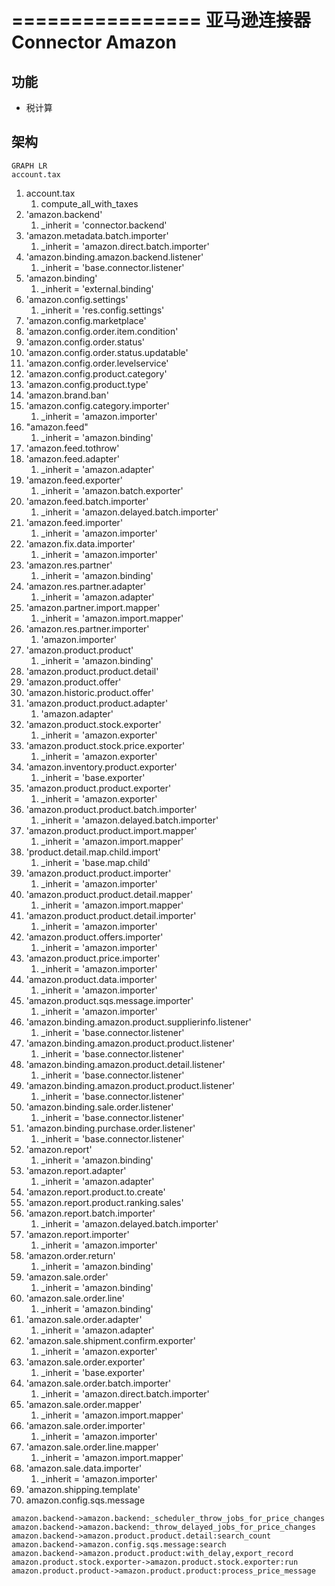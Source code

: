 ================
亚马逊连接器Connector Amazon
================

## 功能

+ 税计算

## 架构

```mermaid
GRAPH LR
account.tax

```

1. account.tax
   1. compute_all_with_taxes
2. 'amazon.backend'
   1. _inherit = 'connector.backend'
3. 'amazon.metadata.batch.importer'
   1. _inherit = 'amazon.direct.batch.importer'
4. 'amazon.binding.amazon.backend.listener'
   1. _inherit = 'base.connector.listener'
5. 'amazon.binding'
   1. _inherit = 'external.binding'
6. 'amazon.config.settings'
   1. _inherit = 'res.config.settings'
7. 'amazon.config.marketplace'
8. 'amazon.config.order.item.condition'
9. 'amazon.config.order.status'
10. 'amazon.config.order.status.updatable'
11. 'amazon.config.order.levelservice'
12. 'amazon.config.product.category'
13.  'amazon.config.product.type'
14.  'amazon.brand.ban'
15.  'amazon.config.category.importer'
     1.   _inherit = 'amazon.importer'
16.  "amazon.feed"
     1.   _inherit = 'amazon.binding'
17.  'amazon.feed.tothrow'
18.   'amazon.feed.adapter'
      1.    _inherit = 'amazon.adapter'
19.   'amazon.feed.exporter'
      1.    _inherit = 'amazon.batch.exporter'
20. 'amazon.feed.batch.importer'
    1.  _inherit = 'amazon.delayed.batch.importer'
21. 'amazon.feed.importer'
    1.  _inherit = 'amazon.importer'
22. 'amazon.fix.data.importer'
    1.  _inherit = 'amazon.importer'
23. 'amazon.res.partner'
    1.  _inherit = 'amazon.binding'
24. 'amazon.res.partner.adapter'
    1.  _inherit = 'amazon.adapter'
25. 'amazon.partner.import.mapper'
    1.  _inherit = 'amazon.import.mapper'
26. 'amazon.res.partner.importer'
    1.  'amazon.importer'
27. 'amazon.product.product'
    1.  _inherit = 'amazon.binding'
28. 'amazon.product.product.detail'
29. 'amazon.product.offer'
30. 'amazon.historic.product.offer'
31. 'amazon.product.product.adapter'
    1.  'amazon.adapter'
32. 'amazon.product.stock.exporter'
    1.  _inherit = 'amazon.exporter'
33. 'amazon.product.stock.price.exporter'
    1.  _inherit = 'amazon.exporter'
34. 'amazon.inventory.product.exporter'
    1.  _inherit = 'base.exporter'
35. 'amazon.product.product.exporter'
    1.  _inherit = 'amazon.exporter'
36. 'amazon.product.product.batch.importer'
    1.  _inherit = 'amazon.delayed.batch.importer'
37. 'amazon.product.product.import.mapper'
    1.  _inherit = 'amazon.import.mapper'
38. 'product.detail.map.child.import'
    1.  _inherit = 'base.map.child'
39. 'amazon.product.product.importer'
    1.  _inherit = 'amazon.importer'
40.  'amazon.product.product.detail.mapper'
     1.   _inherit = 'amazon.import.mapper'
41.   'amazon.product.product.detail.importer'
      1. _inherit = 'amazon.importer'
42. 'amazon.product.offers.importer'
    1. _inherit = 'amazon.importer'
43. 'amazon.product.price.importer'
    1. _inherit = 'amazon.importer'
44. 'amazon.product.data.importer'
    1. _inherit = 'amazon.importer'
45. 'amazon.product.sqs.message.importer'
    1. _inherit = 'amazon.importer'
46. 'amazon.binding.amazon.product.supplierinfo.listener'
    1. _inherit = 'base.connector.listener'
47. 'amazon.binding.amazon.product.product.listener'
    1. _inherit = 'base.connector.listener'
48. 'amazon.binding.amazon.product.detail.listener'
     1. _inherit = 'base.connector.listener'
49. 'amazon.binding.amazon.product.product.listener'
     1. _inherit = 'base.connector.listener'
50. 'amazon.binding.sale.order.listener'
    1. _inherit = 'base.connector.listener'
51. 'amazon.binding.purchase.order.listener'
    1. _inherit = 'base.connector.listener'
52. 'amazon.report'
    1. _inherit = 'amazon.binding'
53. 'amazon.report.adapter'
    1. _inherit = 'amazon.adapter'
54. 'amazon.report.product.to.create'
55. 'amazon.report.product.ranking.sales'
56. 'amazon.report.batch.importer'
     1. _inherit = 'amazon.delayed.batch.importer'
57. 'amazon.report.importer'
    1. _inherit = 'amazon.importer'
58. 'amazon.order.return'
    1. _inherit = 'amazon.binding'
59. 'amazon.sale.order'
    1. _inherit = 'amazon.binding'
60. 'amazon.sale.order.line'
    1. _inherit = 'amazon.binding'
61. 'amazon.sale.order.adapter'
    1. _inherit = 'amazon.adapter'
62. 'amazon.sale.shipment.confirm.exporter'
    1. _inherit = 'amazon.exporter'
63. 'amazon.sale.order.exporter'
     1. _inherit = 'base.exporter'
64. 'amazon.sale.order.batch.importer'
    1. _inherit = 'amazon.direct.batch.importer'
65. 'amazon.sale.order.mapper'
    1. _inherit = 'amazon.import.mapper'
66. 'amazon.sale.order.importer'
    1. _inherit = 'amazon.importer'
67. 'amazon.sale.order.line.mapper'
    1. _inherit = 'amazon.import.mapper'
68. 'amazon.sale.data.importer'
    1. _inherit = 'amazon.importer'
69. 'amazon.shipping.template'
70. amazon.config.sqs.message

```plantuml
amazon.backend->amazon.backend:_scheduler_throw_jobs_for_price_changes
amazon.backend->amazon.backend:_throw_delayed_jobs_for_price_changes
amazon.backend->amazon.product.product.detail:search_count
amazon.backend->amazon.config.sqs.message:search
amazon.backend->amazon.product.product:with_delay,export_record
amazon.product.stock.exporter->amazon.product.stock.exporter:run
amazon.product.product->amazon.product.product:process_price_message
```
    
